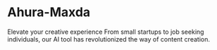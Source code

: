 # Ahura-Maxda
Elevate your creative experience From small startups to job seeking individuals, our AI tool has revolutionized the way of content creation.
